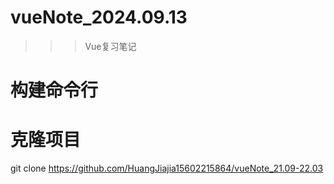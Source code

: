 # vueNote_2024.09.13
>>>Vue复习笔记

# 构建命令行
# 克隆项目
git clone https://github.com/HuangJiajia15602215864/vueNote_21.09-22.03
